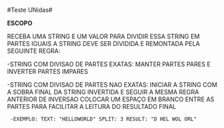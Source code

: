 #Teste UNidas#

<b>ESCOPO</b>

RECEBA UMA STRING E UM VALOR PARA DIVIDIR ESSA STRING EM PARTES IGUAIS
A STRING DEVE SER DIVIDIDA E REMONTADA PELA SEGUINTE REGRA:

-STRING COM DIVISAO DE PARTES EXATAS:
        MANTER PARTES PARES E INVERTER PARTES IMPARES

-STRING COM DIVISAO DE PARTES NAO EXATAS:
        INICIAR A STRING COM A SOBRA FINAL DA STRING INVERTIDA E SEGUIR A MESMA REGRA
        ANTERIOR DE INVERSAO
        COLOCAR UM ESPAÇO EM BRANCO ENTRE AS PARTES PARA FACILITAR A LEITURA DO RESULTADO FINAL
 
 
<code> -EXEMPLO:
    TEXT: "HELLOWORLD"
     SPLIT: 3
    RESULT: "D HEL WOL ORL"
    </code>

